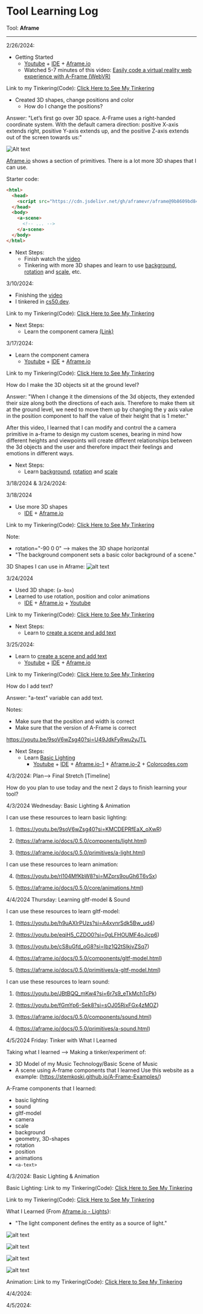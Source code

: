 # Tool Learning Log

Tool: **Aframe**

---

2/26/2024:
* Getting Started
  * [Youtube](https://youtu.be/jhEfT9YjLcU?si=7MmcYtvEusZUHGti) + [IDE](cs50.dev) + [Aframe.io](aframe.io)
  * Watched 5-7 minutes of this video: [Easily code a virtual reality web experience with A-Frame (WebVR)](https://youtu.be/jhEfT9YjLcU?si=7MmcYtvEusZUHGti)

Link to my Tinkering(Code): [Click Here to See My Tinkering](https://github.com/nancyc0337/sep10-freedom-project/blob/main/tinkering-1/index.html)

* Created 3D shapes, change positions and color
  * How do I change the positions?

Answer: "Let’s first go over 3D space. A-Frame uses a right-handed coordinate system. With the default camera direction: positive X-axis extends right, positive Y-axis extends up, and the positive Z-axis extends out of the screen towards us:"

![Alt text](image.png)

[Aframe.io](aframe.io) shows a section of primitives. There is a lot more 3D shapes that I can use.

Starter code:
```html
<html>
  <head>
    <script src="https://cdn.jsdelivr.net/gh/aframevr/aframe@9b8609bd84a292ef97bf1e8589401ae0d3201280/dist/aframe-master.min.js"></script>
  </head>
  <body>
    <a-scene>
      <!-- ... -->
    </a-scene>
  </body>
</html>
```
 * Next Steps:
   * Finish watch the [video](https://youtu.be/jhEfT9YjLcU?si=7MmcYtvEusZUHGti)
   * Tinkering with more 3D shapes and learn to use [background](https://aframe.io/docs/1.5.0/components/background.html#properties), [rotation](https://aframe.io/docs/1.5.0/components/rotation.html) and [scale](https://aframe.io/docs/1.5.0/components/scale.html), etc.

3/10/2024:
* Finishing the [video](https://youtu.be/jhEfT9YjLcU?si=7MmcYtvEusZUHGti)
* I tinkered in [cs50.dev](cs50.dev).

Link to my Tinkering(Code): [Click Here to See My Tinkering](https://github.com/nancyc0337/sep10-freedom-project/blob/main/tinkering-2/index.html)

* Next Steps:
  * Learn the component camera [(Link)](https://aframe.io/docs/1.5.0/components/camera.html)

3/17/2024:
* Learn the component camera
  * [Youtube](https://www.youtube.com/watch?v=kygiaSx6kbM) + [IDE](cs50.dev) + [Aframe.io](https://aframe.io/docs/1.5.0/components/camera.html#)

Link to my Tinkering(Code): [Click Here to See My Tinkering](https://github.com/nancyc0337/sep10-freedom-project/blob/main/tinkering-3/index.html)

How do I make the 3D objects sit at the ground level?

Answer: "When I change it the dimensions of the 3d objects, they extended their size along both the directions of each axis. Therefore to make them sit at the ground level, we need to move them up by changing the y axis value in the position component to half the value of their height that is 1 meter."

After this video, I learned that I can modify and control the a camera primitive in a-frame to design my custom scenes, bearing in mind how different heights and viewpoints will create different relationships between the 3d objects and the user and therefore impact their feelings and emotions in different ways.

* Next Steps:
  * Learn [background](https://aframe.io/docs/1.5.0/components/background.html#properties), [rotation](https://aframe.io/docs/1.5.0/components/rotation.html) and [scale](https://aframe.io/docs/1.5.0/components/scale.html)

3/18/2024 & 3/24/2024:

3/18/2024
* Use more 3D shapes
  * [IDE](cs50.dev) + [Aframe.io](https://aframe.io/docs/1.5.0/introduction/)

Link to my Tinkering(Code): [Click Here to See My Tinkering](https://github.com/nancyc0337/sep10-freedom-project/blob/main/tinkering-4/index.html)

Note:
* rotation="-90 0 0" --> makes the 3D shape horizontal
* "The background component sets a basic color background of a scene."

3D Shapes I can use in Aframe:
![alt text](image-2.png)

3/24/2024
* Used 3D shape: (`a-box`)
* Learned to use rotation, position and color animations
  * [IDE](cs50.dev) + [Aframe.io](https://aframe.io/docs/1.5.0/components/animation.html) + [Youtube](https://youtu.be/JDAdQV4YWRc?si=aFZdYRkCGUEhNHI5)

Link to my Tinkering(Code): [Click Here to See My Tinkering](https://github.com/nancyc0337/sep10-freedom-project/blob/main/tinkering-5/index.html)

* Next Steps:
  * Learn to [create a scene and add text](https://youtu.be/cHWO-nWWe5w?si=8s110b6XY4_BMSWY)

3/25/2024:
* Learn to [create a scene and add text](https://youtu.be/cHWO-nWWe5w?si=8s110b6XY4_BMSWY)
  * [Youtube](https://youtu.be/cHWO-nWWe5w?si=8s110b6XY4_BMSWY) + [IDE](cs50.dev) + [Aframe.io](https://aframe.io/docs/1.5.0/introduction/)

Link to my Tinkering(Code): [Click Here to See My Tinkering](https://github.com/nancyc0337/sep10-freedom-project/blob/main/tinkering-6/index.html)

How do I add text?

Answer: "a-text" variable can add text.

Notes:
* Make sure that the position and width is correct
* Make sure that the version of A-Frame is correct

https://youtu.be/9soV6wZsg40?si=U49JdkFyRwu2yJTL
* Next Steps:
  * Learn [Basic Lighting](https://youtu.be/cHWO-nWWe5w?si=8s110b6XY4_BMSWY)
    * [Youtube](https://youtu.be/cHWO-nWWe5w?si=8s110b6XY4_BMSWY) + [IDE](cs50.dev) + [Aframe.io-1](https://aframe.io/docs/0.5.0/components/light.html#sidebar) + [Aframe.io-2](https://aframe.io/docs/0.5.0/primitives/a-light.html#sidebar) + [Colorcodes.com](https://htmlcolorcodes.com/)

4/3/2024: Plan--> Final Stretch [Timeline]

How do you plan to use today and the next 2 days to finish learning your tool?

4/3/2024 Wednesday: Basic Lighting & Animation

I can use these resources to learn basic lighting:

1. (https://youtu.be/9soV6wZsg40?si=KMCDEPRfEaX_oXwR)

2. (https://aframe.io/docs/0.5.0/components/light.html)

3. (https://aframe.io/docs/0.5.0/primitives/a-light.html)

I can use these resources to learn animation:

4. (https://youtu.be/rl104MfKbW8?si=MZprs9ouGh6T6vSx)

5. (https://aframe.io/docs/0.5.0/core/animations.html)

4/4/2024 Thursday: Learning gltf-model & Sound

I can use these resources to learn gltf-model:

  1. (https://youtu.be/h9uAXlrPUzs?si=A4xvnrSdk5Bw_ud4)

  2. (https://youtu.be/eqiH5_CZDO0?si=0gLFHOUMF4oJicp6)

  3. (https://youtu.be/cS8uGfd_oG8?si=Ibz1Q2tSlkjvZSq7)

  4. (https://aframe.io/docs/0.5.0/components/gltf-model.html)

  5. (https://aframe.io/docs/0.5.0/primitives/a-gltf-model.html)

I can use these resources to learn sound:

  1. (https://youtu.be/JBtBQQ_mKw4?si=6r7s9_eTkMchTcPk)

  2. (https://youtu.be/fGmYp6-Sek8?si=sOJ05RjxFGx4zMOZ)

  3. (https://aframe.io/docs/0.5.0/components/sound.html)

  4. (https://aframe.io/docs/0.5.0/primitives/a-sound.html)

4/5/2024 Friday: Tinker with What I Learned

Taking what I learned --> Making a tinker/experiment of:

* 3D Model of my Music Technology/Basic Scene of Music
* A scene using A-frame components that I learned
Use this website as a example: (https://stemkoski.github.io/A-Frame-Examples/)

A-Frame components that I learned:

* basic lighting
* sound
* gltf-model
* camera
* scale
* background
* geometry, 3D-shapes
* rotation
* position
* animations
* `<a-text>`

4/3/2024: Basic Lighting & Animation

Basic Lighting:
Link to my Tinkering(Code): [Click Here to See My Tinkering](https://github.com/nancyc0337/sep10-freedom-project/blob/main/tinkering-7/index.html)

Link to my Tinkering(Code): [Click Here to See My Tinkering](https://github.com/nancyc0337/sep10-freedom-project/blob/main/tinkering-8/index.html)

What I Learned {From [Aframe.io - Lights](https://aframe.io/docs/1.5.0/components/light.html)}:

* "The light component defines the entity as a source of light."

![alt text](<Screenshot 2024-04-04 12.14.50 PM.png>)

![alt text](<Screenshot 2024-04-04 12.23.35 PM.png>)

![alt text](<Screenshot 2024-04-04 12.26.57 PM.png>)

![alt text](<Screenshot 2024-04-04 12.30.34 PM.png>)




Animation:
Link to my Tinkering(Code): [Click Here to See My Tinkering](https://github.com/nancyc0337/sep10-freedom-project/blob/main/tinkering-9/index.html)


4/4/2024:


4/5/2024:

<!--
* Links you used today (websites, videos, etc)
* Things you tried, progress you made, etc
* Challenges, a-ha moments, etc
* Questions you still have
* What you're going to try next
-->
